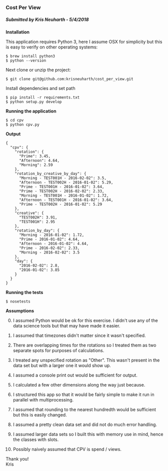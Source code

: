 ### Cost Per View

##### Submitted by Kris Neuharth - 5/4/2018

**Installation**

This application requires Python 3, here I assume OSX for simplicity but this is easy to verify on other operating systems:

    $ brew install python3
    $ python --version


Next clone or unzip the project:
    
    $ git clone git@github.com:krisneuharth/cost_per_view.git
 
Install dependencies and set path
    
    $ pip install -r requirements.txt
    $ python setup.py develop


**Running the application**

    $ cd cpv
    $ python cpv.py
    

**Output**

    {
      "cpv": {
        "rotation": {
          "Prime": 3.45,
          "Afternoon": 4.64,
          "Morning": 2.59
        },
        "rotation_by_creative_by_day": {
          "Morning - TEST001H - 2016-02-02": 3.5,
          "Afternoon - TEST002H - 2016-01-02": 5.29,
          "Prime - TEST001H - 2016-01-02": 3.64,
          "Prime - TEST002H - 2016-02-02": 2.33,
          "Morning - TEST001H - 2016-01-02": 1.72,
          "Afternoon - TEST001H - 2016-01-02": 3.64,
          "Prime - TEST002H - 2016-01-02": 5.29
        },
        "creative": {
          "TEST002H": 3.91,
          "TEST001H": 2.95
        },
        "rotation_by_day": {
          "Morning - 2016-01-02": 1.72,
          "Prime - 2016-01-02": 4.64,
          "Afternoon - 2016-01-02": 4.64,
          "Prime - 2016-02-02": 2.33,
          "Morning - 2016-02-02": 3.5
        },
        "day": {
          "2016-02-02": 2.8,
          "2016-01-02": 3.85
        }
      }
    }

**Running the tests**

    $ nosetests

**Assumptions**

0) I assumed Python would be ok for this exercise. I didn't use any of the data science tools but that may have made it easier.

1) I assumed that timezones didn't matter since it wasn't specified.

2) There are overlapping times for the rotations so I treated them as two separate spots for purposes of calculations.     

3) I treated any unspecified rotation as "Other". This wasn't present in the data set but with a larger one it would show up.

4) I assumed a console print out would be sufficient for output.

5) I calculated a few other dimensions along the way just because.

6) I structured this app so that it would be fairly simple to make it run in parallel
with multiprocessing.

7) I assumed that rounding to the nearest hundredth would be sufficient but this is easily changed.

8) I assumed a pretty clean data set and did not do much error handling.

9) I assumed larger data sets so I built this with memory use in mind, hence the classes with slots.

10) Possibly naively assumed that CPV is spend / views.



Thank you!
<br/>
Kris
